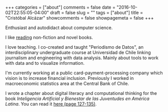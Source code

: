 +++
categories = ["about"]
comments = false
date = "2016-10-02T22:55:05-04:00"
draft = false
slug = ""
tags = ["about"]
title = "Cristóbal Alcázar"
showcomments = false
showpagemeta = false
+++


Enthusiast and autodidact about computer science.

I like [reading](https://www.goodreads.com/alkzar90) non-fiction and novel books.

I love teaching. I co-created and taught "Periodismo de Datos", an interdisciplinary undergraduate course at Universidad de Chile linking journalism and engineering with data analysis. Mainly about tools to work with data and to visualize information.

I'm currently working at a public card-payment-processing company which vision is to increase financial inclusion. Previously I worked in macroeconomic statistics area at the Central Bank of Chile.

I wrote a chapter about digital literacy and computational thinking for the book *Inteligencia Artificial y Bienestar de las Juventudes en América Latina*. You can read it [here (page 127-135)](https://blogs.harvard.edu/conectadosalsur/2019/12/14/ya-disponible-libro-inteligencia-artificial-y-bienestar-de-las-juventudes-en-america-latina/).